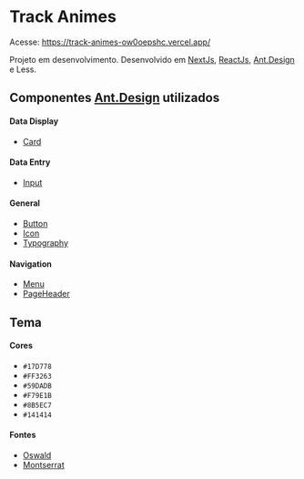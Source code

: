 # Track Animes
Acesse: https://track-animes-ow0oepshc.vercel.app/

Projeto em desenvolvimento.
Desenvolvido em [NextJs](https://nextjs.org/), [ReactJs](), [Ant.Design](https://ant.design/) e Less.

## Componentes [Ant.Design](https://ant.design/) utilizados

#### Data Display
- [Card](https://ant.design/components/card/)

#### Data Entry
- [Input](https://ant.design/components/input/)

#### General
- [Button](https://ant.design/components/button/)
- [Icon](https://ant.design/components/icon/)
- [Typography](https://ant.design/components/typography/)

#### Navigation
- [Menu](https://ant.design/components/menu/)
- [PageHeader](https://ant.design/components/page-header/#header)

## Tema
#### Cores
- `#17D778`
- `#FF3263`
- `#59DADB`
- `#F79E1B`
- `#8B5EC7`
- `#141414`

#### Fontes
- [Oswald](https://fonts.google.com/specimen/Oswald)
- [Montserrat](https://fonts.google.com/specimen/Montserrat)